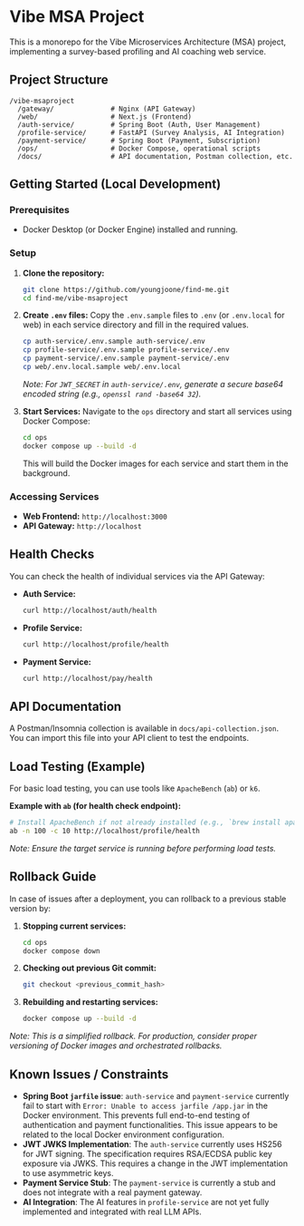 # Vibe MSA Project

This is a monorepo for the Vibe Microservices Architecture (MSA) project, implementing a survey-based profiling and AI coaching web service.

## Project Structure

```
/vibe-msaproject
  /gateway/              # Nginx (API Gateway)
  /web/                  # Next.js (Frontend)
  /auth-service/         # Spring Boot (Auth, User Management)
  /profile-service/      # FastAPI (Survey Analysis, AI Integration)
  /payment-service/      # Spring Boot (Payment, Subscription)
  /ops/                  # Docker Compose, operational scripts
  /docs/                 # API documentation, Postman collection, etc.
```

## Getting Started (Local Development)

### Prerequisites

- Docker Desktop (or Docker Engine) installed and running.

### Setup

1.  **Clone the repository:**
    ```bash
    git clone https://github.com/youngjoone/find-me.git
    cd find-me/vibe-msaproject
    ```
2.  **Create `.env` files:**
    Copy the `.env.sample` files to `.env` (or `.env.local` for web) in each service directory and fill in the required values.

    ```bash
    cp auth-service/.env.sample auth-service/.env
    cp profile-service/.env.sample profile-service/.env
    cp payment-service/.env.sample payment-service/.env
    cp web/.env.local.sample web/.env.local
    ```
    *Note: For `JWT_SECRET` in `auth-service/.env`, generate a secure base64 encoded string (e.g., `openssl rand -base64 32`).*

3.  **Start Services:**
    Navigate to the `ops` directory and start all services using Docker Compose:
    ```bash
    cd ops
    docker compose up --build -d
    ```
    This will build the Docker images for each service and start them in the background.

### Accessing Services

-   **Web Frontend:** `http://localhost:3000`
-   **API Gateway:** `http://localhost`

## Health Checks

You can check the health of individual services via the API Gateway:

-   **Auth Service:**
    ```bash
    curl http://localhost/auth/health
    ```
-   **Profile Service:**
    ```bash
    curl http://localhost/profile/health
    ```
-   **Payment Service:**
    ```bash
    curl http://localhost/pay/health
    ```

## API Documentation

A Postman/Insomnia collection is available in `docs/api-collection.json`. You can import this file into your API client to test the endpoints.

## Load Testing (Example)

For basic load testing, you can use tools like `ApacheBench` (`ab`) or `k6`.

**Example with `ab` (for health check endpoint):**
```bash
# Install ApacheBench if not already installed (e.g., `brew install apache-httpd` on macOS)
ab -n 100 -c 10 http://localhost/profile/health
```
*Note: Ensure the target service is running before performing load tests.*

## Rollback Guide

In case of issues after a deployment, you can rollback to a previous stable version by:

1.  **Stopping current services:**
    ```bash
    cd ops
    docker compose down
    ```
2.  **Checking out previous Git commit:**
    ```bash
    git checkout <previous_commit_hash>
    ```
3.  **Rebuilding and restarting services:**
    ```bash
    docker compose up --build -d
    ```
*Note: This is a simplified rollback. For production, consider proper versioning of Docker images and orchestrated rollbacks.*

## Known Issues / Constraints

-   **Spring Boot `jarfile` issue**: `auth-service` and `payment-service` currently fail to start with `Error: Unable to access jarfile /app.jar` in the Docker environment. This prevents full end-to-end testing of authentication and payment functionalities. This issue appears to be related to the local Docker environment configuration.
-   **JWT JWKS Implementation**: The `auth-service` currently uses HS256 for JWT signing. The specification requires RSA/ECDSA public key exposure via JWKS. This requires a change in the JWT implementation to use asymmetric keys.
-   **Payment Service Stub**: The `payment-service` is currently a stub and does not integrate with a real payment gateway.
-   **AI Integration**: The AI features in `profile-service` are not yet fully implemented and integrated with real LLM APIs.
